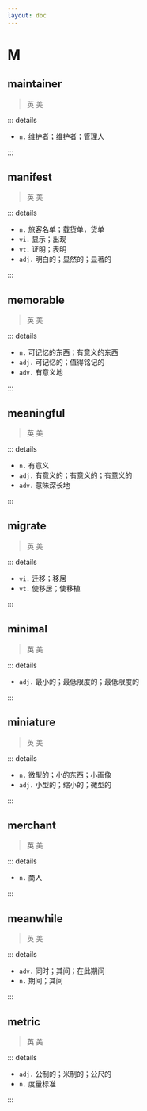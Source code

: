 ```yaml
---
layout: doc
---
```


# M

## maintainer
> 英 <Phonetic word="maintainer" lang="en-GB" phonetic="/ˈmeɪntəneɪtə(r)/"/>
> 美 <Phonetic word="maintainer" lang="en-US" phonetic="/ˈmeɪntəneɪtə(r)/"/>

::: details

- `n.` 维护者；维护者；管理人

:::

## manifest
> 英 <Phonetic word="manifest" lang="en-GB" phonetic="/ˈmænɪfest/"/>
> 美 <Phonetic word="manifest" lang="en-US" phonetic="/ˈmænɪfest/"/>

::: details

- `n.`  旅客名单；载货单，货单
- `vi.`  显示；出现
- `vt.`  证明；表明
- `adj.` 明白的；显然的；显著的

:::

## memorable
> 英 <Phonetic word="memorable" lang="en-GB" phonetic="/'mem(ə)rəb(ə)l/"/> 
> 美 <Phonetic word="memorable" lang="en-US" phonetic="/'mɛmərəbl/"/>

::: details 

- `n.` 可记忆的东西；有意义的东西
- `adj.` 可记忆的；值得铭记的
- `adv.` 有意义地

:::

## meaningful

> 英 <Phonetic word="meaningful" lang="en-GB" phonetic="/'mi:nɪŋfl/"/> 
> 美 <Phonetic word="meaningful" lang="en-US" phonetic="/'mi:nɪŋfl/"/>

::: details

- `n.`   有意义
- `adj.` 有意义的；有意义的；有意义的
- `adv.` 意味深长地

:::

## migrate
> 英 <Phonetic word="migrate" lang="en-GB" phonetic="/ˈmaɪdʒreɪt/"/>
> 美 <Phonetic word="migrate" lang="en-US" phonetic="/ˈmaɪdʒreɪt/"/>

::: details

- `vi.` 迁移；移居
- `vt.` 使移居；使移植

:::

## minimal
> 英 <Phonetic word="minimal" lang="en-GB" phonetic="/'mɪnɪməl/"/>
> 美 <Phonetic word="minimal" lang="en-US" phonetic="/'mɪnɪməl/"/>

::: details

- `adj.` 最小的；最低限度的；最低限度的

:::

## miniature

> 英 <Phonetic word="miniature" lang="en-GB" phonetic="/'mɪnɪətʃə/"/> 
> 美 <Phonetic word="miniature" lang="en-US" phonetic="/'mɪnɪətʃər/"/>

::: details

- `n.`   微型的；小的东西；小画像
- `adj.` 小型的；缩小的；微型的

:::

## merchant
> 英 <Phonetic word="merchant" lang="en-GB" phonetic="/ˈmɜːtʃənt/"/>
> 美 <Phonetic word="merchant" lang="en-US" phonetic=" /ˈmɜːrtʃənt/"/>

::: details

- `n.` 商人

:::

## meanwhile
> 英 <Phonetic word="meanwhile" lang="en-GB" phonetic="/'miːnwaɪl/"/>
> 美 <Phonetic word="meanwhile" lang="en-US" phonetic="/ˈmiːnwaɪl/"/>

::: details

- `adv.` 同时；其间；在此期间
- `n.` 期间；其间

:::

## metric
> 英 <Phonetic word="metric" lang="en-GB" phonetic="/ˈmetrɪk/"/>
> 美 <Phonetic word="metric" lang="en-US" phonetic="/ˈmetrɪk/"/>

::: details

- `adj.` 公制的；米制的；公尺的
- `n.` 度量标准

:::
